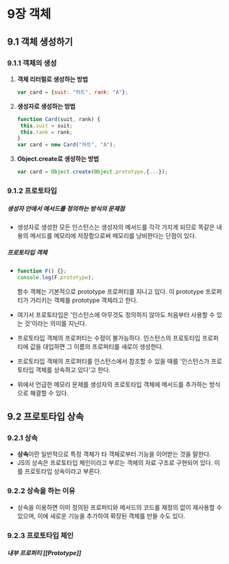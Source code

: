# 9장 객체

## 9.1 객체 생성하기

### 9.1.1 객체의 생성

1. **객체 리터럴로 생성하는 방법**

   ```js
   var card = {suit: "하트", rank: "A"};
   ```

2. **생성자로 생성하는 방법**

   ```js
   function Card(suit, rank) {
   	this.suit = suit;
   	this.rank = rank;
   }
   var card = new Card("하트", "A");
   ```

3. **Object.create로 생성하는 방법**

   ```js
   var card = Object.create(Object.prototype,{...});
   ```



### 9.1.2 프로토타입

##### 생성자 안에서 메서드를 정의하는 방식의 문제점

- 생성자로 생성한 모든 인스턴스는 생성자의 메서드를 각각 가지게 되므로 똑같은 내용의 메서드를 메모리에 저장함으로써 메모리를 낭비한다는 단점이 있다.



##### 프로토타입 객체

- ```js
  function F() {};
  console.log(F.prototype);
  ```

  함수 객체는 기본적으로 prototype 프로퍼티를 지니고 있다. 이 prototype 프로퍼티가 가리키는 객체를 prototype 객체라고 한다.

- 여기서 프로토타입은 '인스턴스에 아무것도 정의하지 않아도 처음부터 사용할 수 있는 것'이라는 의미를 지닌다.

- 프로토타입 객체의 프로퍼티는 수정이 불가능하다. 인스턴스의 프로토타입 프로퍼티에 값을 대입하면 그 이름의 프로퍼티를 새로이 생성한다.

- 프로토타입 객체의 프로퍼티를 인스턴스에서 참조할 수 있을 때를 '인스턴스가 프로토타입 객체를 상속하고 있다'고 한다.

- 위에서 언급한 메모리 문제를 생성자의 프로토타입 객체에 메서드를 추가하는 방식으로 해결할 수 있다.



## 9.2 프로토타입 상속

### 9.2.1 상속

- **상속**이란 일반적으로 특정 객체가 타 객체로부터 기능을 이어받는 것을 말한다.
- JS의 상속은 프로토타입 체인이라고 부르는 객체의 자료 구조로 구현되어 있다. 이를 프로토타입 상속이라고 부른다.



### 9.2.2 상속을 하는 이유

- 상속을 이용하면 이미 정의된 프로퍼티와 메서드의 코드를 재정의 없이 재사용할 수 있으며, 이에 새로운 기능을 추가하여 확장된 객체를 만들 수도 있다.



### 9.2.3 프로토타입 체인

##### 내부 프로퍼티 [[Prototype]]